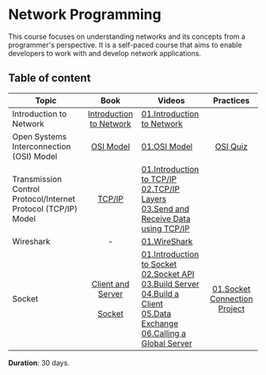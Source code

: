 # Network Programming
This course focuses on understanding networks and its concepts from a programmer's perspective. It is a self-paced course that aims to enable developers to work with and develop network applications.



## Table of content 
| Topic | Book | Videos | Practices | 
|-------|:----------:|------|:--------------:|
|Introduction to Network | [Introduction to Network](https://github.com/SAFCSP-Team/Network-Programming/blob/main/content/01.IntroductionToNetwork.pdf)|[01.Introduction to Network](https://vimeo.com/1099645336/69e0c91cf1?share=copy) | |
|Open Systems Interconnection (OSI) Model  |[OSI Model ](https://github.com/SAFCSP-Team/Network-Programming/blob/main/content/02.OSI.pdf) |[01.OSI Model](https://vimeo.com/1098168377/c4c36e8170?share=copy) |[OSI Quiz](https://testmoz.com/q/14684178) |
|Transmission Control Protocol/Internet Protocol (TCP/IP) Model| [TCP/IP](https://github.com/SAFCSP-Team/Network-Programming/blob/main/content/03.TCP-IP.pdf)| [01.Introduction to TCP/IP](https://vimeo.com/1101124202/504a90644f?share=copy) <br> [02.TCP/IP Layers](https://vimeo.com/1101124356/ae44e0296d?share=copy) <br> [03.Send and Receive Data using TCP/IP](https://vimeo.com/1101459537/dfdfd684c9?share=copy) |  |
|Wireshark | - | [01.WireShark](https://vimeo.com/1101206841/2e2c329125?share=copy) |  |
|Socket | [Client and Server](https://github.com/SAFCSP-Team/Network-Programming/blob/main/content/04.ClientAndServer.pdf) <br> <br> [Socket](https://github.com/SAFCSP-Team/Network-Programming/blob/main/content/05.Socket.pdf)| [01.Introduction to Socket](https://vimeo.com/1099667467/3374650d7f?share=copy) <br>[02.Socket API](https://vimeo.com/1101197356/4e687ff5ab?share=copy) <br>[03.Build Server](https://vimeo.com/1101525400/5305e5a3e2?share=copy)<br>[04.Build a Client](https://vimeo.com/1101517745/cc49d71988?share=copy)<br>[05.Data Exchange](https://vimeo.com/1101517191/006bea88e1?share=copy)<br>[06.Calling a Global Server](https://vimeo.com/1101881773/c4eff1317d?share=copy) | [01.Socket Connection Project](https://github.com/SAFCSP-Team/socket-conncection-project) <br>|



**Duration**: 30 days.
